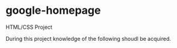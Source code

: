 # google-homepage
HTML/CSS Project

During this project knowledge of the following shoudl be acquired.

